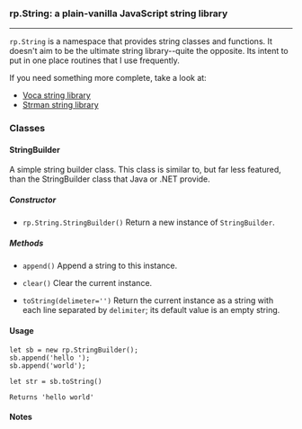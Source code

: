 ### rp.String: a plain-vanilla JavaScript string library

---

`rp.String` is a namespace that provides string classes and functions. It doesn't aim to be the ultimate string library--quite the opposite. Its intent to put in one place routines that I use frequently. 

If you need something more complete, take a look at: 

* [Voca string library](https://vocajs.com/)
* [Strman string library](https://dleitee.github.io/strman/)

### Classes

#### StringBuilder

A simple string builder class. This class is similar to, but far less featured, than the StringBuilder class that Java or .NET provide. 

##### Constructor

*   `rp.String.StringBuilder()` Return a new instance of `StringBuilder`. 

##### Methods 

*   `append()` Append a string to this instance.

*   `clear()` Clear the current instance.

*   `toString(delimeter='')` Return the current instance as a string with each line separated by `delimiter`; its default value is an empty string. 

#### Usage

    let sb = new rp.StringBuilder();
    sb.append('hello ');
    sb.append('world');

    let str = sb.toString()

    Returns 'hello world'    

#### Notes 
